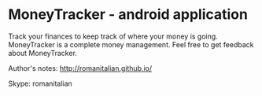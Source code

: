 # MoneyTracker - android application
Track your finances to keep track of where your money is going. MoneyTracker is a complete money management.
Feel free to get feedback about MoneyTracker.

Author's notes: http://romanitalian.github.io/

Skype: romanitalian

